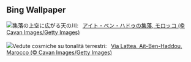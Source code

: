 ## Bing Wallpaper
![](https://www.bing.com/th?id=OHR.MoroccoMilkyWay_JA-JP1854707696_UHD.jpg&w=1000)集落の上空に広がる天の川:&nbsp;&ensp;[アイト・ベン・ハドゥの集落, モロッコ (© Cavan Images/Getty Images)](https://www.bing.com/th?id=OHR.MoroccoMilkyWay_JA-JP1854707696_UHD.jpg)
<br><br/>
![](https://www.bing.com/th?id=OHR.MoroccoMilkyWay_IT-IT3578962903_UHD.jpg&w=1000)Vedute cosmiche su tonalità terrestri:&nbsp;&ensp;[Via Lattea, Ait-Ben-Haddou, Marocco (© Cavan Images/Getty Images)](https://www.bing.com/th?id=OHR.MoroccoMilkyWay_IT-IT3578962903_UHD.jpg)
<br><br/>
